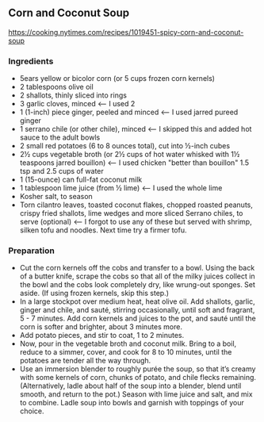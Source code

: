 ## Corn and Coconut Soup

<https://cooking.nytimes.com/recipes/1019451-spicy-corn-and-coconut-soup>

### Ingredients
- 5ears yellow or bicolor corn (or 5 cups frozen corn kernels)
- 2 tablespoons olive oil
- 2 shallots, thinly sliced into rings
- 3 garlic cloves, minced <-- I used 2
- 1 (1-inch) piece ginger, peeled and minced <-- I used jarred pureed ginger
- 1 serrano chile (or other chile), minced <-- I skipped this and added hot sauce to the adult bowls
- 2 small red potatoes (6 to 8 ounces total), cut into ½-inch cubes
- 2½ cups vegetable broth (or 2½ cups of hot water whisked with 1½ teaspoons jarred bouillon) <-- I used chicken "better than bouillon" 1.5 tsp and 2.5 cups of water
- 1 (15-ounce) can full-fat coconut milk
- 1 tablespoon lime juice (from ½ lime) <-- I used the whole lime
- Kosher salt, to season
- Torn cilantro leaves, toasted coconut flakes, chopped roasted peanuts, crispy fried shallots, lime wedges and more sliced Serrano chiles, to serve (optional) <-- I forgot to use any of these but served with shrimp, silken tofu and noodles. Next time try a firmer tofu.

### Preparation
- Cut the corn kernels off the cobs and transfer to a bowl. Using the back of a butter knife, scrape the cobs so that all of the milky juices collect in the bowl and the cobs look completely dry, like wrung-out sponges. Set aside. (If using frozen kernels, skip this step.)
- In a large stockpot over medium heat, heat olive oil. Add shallots, garlic, ginger and chile, and sauté, stirring occasionally, until soft and fragrant, 5 - 7 minutes. Add corn kernels and juices to the pot, and sauté until the corn is softer and brighter, about 3 minutes more.
- Add potato pieces, and stir to coat, 1 to 2 minutes.
- Now, pour in the vegetable broth and coconut milk. Bring to a boil, reduce to a simmer, cover, and cook for 8 to 10 minutes, until the potatoes are tender all the way through.
- Use an immersion blender to roughly purée the soup, so that it’s creamy with some kernels of corn, chunks of potato, and chile flecks remaining. (Alternatively, ladle about half of the soup into a blender, blend until smooth, and return to the pot.) Season with lime juice and salt, and mix to combine. Ladle soup into bowls and garnish with toppings of your choice.
